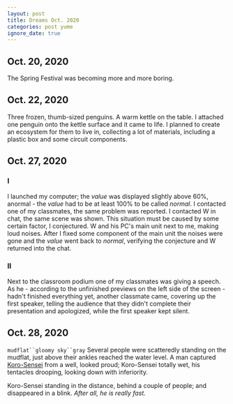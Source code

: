```yaml
---
layout: post
title: Dreams Oct. 2020
categories: post yume
ignore_date: true
---
```

## Oct. 20, 2020

The Spring Festival was becoming more and more boring.

## Oct. 22, 2020

Three frozen, thumb-sized penguins. A warm kettle on the table. I attached one penguin onto the kettle surface and it came to life. I planned to create an ecosystem for them to live in, collecting a lot of materials, including a plastic box and some circuit components.

## Oct. 27, 2020

### I

I launched my computer; the *value* was displayed slightly above 60%, anormal - the *value* had to be at least 100% to be called *normal*. I contacted one of my classmates, the same problem was reported. I contacted W in chat, the same scene was shown. This situation must be caused by some certain factor, I conjectured. W and his PC's main unit next to me, making loud noises. After I fixed some component of the main unit the noises were gone and the *value* went back to *normal*, verifying the conjecture and W returned into the chat.

### II

Next to the classroom podium one of my classmates was giving a speech. As he - according to the unfinished previews on the left side of the screen - hadn't finished everything yet, another classmate came, covering up the first speaker, telling the audience that they didn't complete their presentation and apologized, while the first speaker kept silent.

## Oct. 28, 2020

`mudflat``gloomy sky``gray` Several people were scatteredly standing on the mudflat, just above their ankles reached the water level. A man captured [Koro-Sensei](https://en.wikipedia.org/wiki/Assassination_Classroom) from a well, looked proud; Koro-Sensei totally wet, his tentacles drooping, looking down with inferiority.

Koro-Sensei standing in the distance, behind a couple of people; and disappeared in a blink. *After all, he is really fast.*
